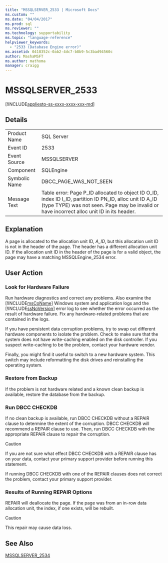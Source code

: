 ```yaml
---
title: "MSSQLSERVER_2533 | Microsoft Docs"
ms.custom: ""
ms.date: "04/04/2017"
ms.prod: sql
ms.reviewer: ""
ms.technology: supportability
ms.topic: "language-reference"
helpviewer_keywords: 
  - "2533 (Database Engine error)"
ms.assetid: 0418352c-0ab2-4dc7-b8b9-5c3bad94560c
author: MashaMSFT
ms.author: mathoma
manager: craigg
---
```

# MSSQLSERVER_2533
[!INCLUDE[appliesto-ss-xxxx-xxxx-xxx-md](../../includes/appliesto-ss-xxxx-xxxx-xxx-md.md)]
  
## Details  
  
|||  
|-|-|  
|Product Name|SQL Server|  
|Event ID|2533|  
|Event Source|MSSQLSERVER|  
|Component|SQLEngine|  
|Symbolic Name|DBCC_PAGE_WAS_NOT_SEEN|  
|Message Text|Table error: Page P_ID allocated to object ID O_ID, index ID I_ID, partition ID PN_ID, alloc unit ID A_ID (type TYPE) was not seen. Page may be invalid or have incorrect alloc unit ID in its header.|  
  
## Explanation  
A page is allocated to the allocation unit ID, *A_ID*, but this allocation unit ID is not in the header of the page. The header has a different allocation unit ID. If the allocation unit ID in the header of the page is for a valid object, the page may have a matching MSSQLEngine_2534 error.  
  
## User Action  
  
### Look for Hardware Failure  
Run hardware diagnostics and correct any problems. Also examine the [!INCLUDE[msCoName](../../includes/msconame-md.md)] Windows system and application logs and the [!INCLUDE[ssNoVersion](../../includes/ssnoversion-md.md)] error log to see whether the error occurred as the result of hardware failure. Fix any hardware-related problems that are contained in the logs.  
  
If you have persistent data corruption problems, try to swap out different hardware components to isolate the problem. Check to make sure that the system does not have write-caching enabled on the disk controller. If you suspect write-caching to be the problem, contact your hardware vendor.  
  
Finally, you might find it useful to switch to a new hardware system. This switch may include reformatting the disk drives and reinstalling the operating system.  
  
### Restore from Backup  
If the problem is not hardware related and a known clean backup is available, restore the database from the backup.  
  
### Run DBCC CHECKDB  
If no clean backup is available, run DBCC CHECKDB without a REPAIR clause to determine the extent of the corruption. DBCC CHECKDB will recommend a REPAIR clause to use. Then, run DBCC CHECKDB with the appropriate REPAIR clause to repair the corruption.  
  
> [!CAUTION]  
> If you are not sure what effect DBCC CHECKDB with a REPAIR clause has on your data, contact your primary support provider before running this statement.  
  
If running DBCC CHECKDB with one of the REPAIR clauses does not correct the problem, contact your primary support provider.  
  
### Results of Running REPAIR Options  
REPAIR will deallocate the page. If the page was from an in-row data allocation unit, the index, if one exists, will be rebuilt.  
  
> [!CAUTION]  
> This repair may cause data loss.  
  
## See Also  
[MSSQLSERVER_2534](~/relational-databases/errors-events/mssqlserver-2534-database-engine-error.md)  
  
